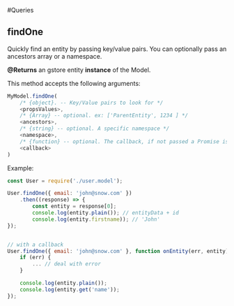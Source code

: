 #Queries

## findOne

Quickly find an entity by passing key/value pairs. You can optionally pass an ancestors array or a namespace.

**@Returns** an gstore entity **instance** of the Model.

This method accepts the following arguments:

```js
MyModel.findOne(
    /* {object}. -- Key/Value pairs to look for */
    <propsValues>,
    /* {Array} -- optional. ex: ['ParentEntity', 1234 ] */
    <ancestors>,
    /* {string} -- optional. A specific namespace */
    <namespace>,
    /* {function} -- optional. The callback, if not passed a Promise is returned */
    <callback>
)
```

Example:
```js
const User = require('./user.model');

User.findOne({ email: 'john@snow.com' })
    .then((response) => {
        const entity = response[0];
        console.log(entity.plain()); // entityData + id
        console.log(entity.firstname)); // 'John'
});


// with a callback
User.findOne({ email: 'john@snow.com' }, function onEntity(err, entity) {
    if (err) {
        ... // deal with error
    }

    console.log(entity.plain());
    console.log(entity.get('name'));
});

```